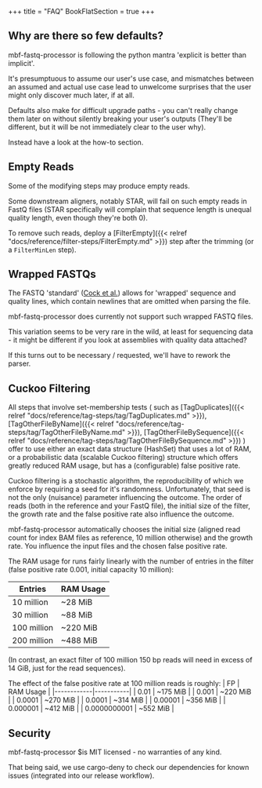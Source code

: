 +++
title = "FAQ"
BookFlatSection = true
+++


## Why are there so few defaults?

mbf-fastq-processor is following the python mantra 'explicit is better than implicit'.

It's presumptuous to assume our user's use case, and mismatches between an assumed
and actual use case lead to unwelcome surprises that the user might only discover 
much later, if at all.

Defaults also make for difficult upgrade paths - you can't really change them later on
without silently breaking your user's outputs (They'll be different, but it will be 
not immediately clear to the user why).

Instead have a look at the how-to section.


## Empty Reads

Some of the modifying steps may produce empty reads.

Some downstream aligners, notably STAR, will fail on such empty reads
in FastQ files (STAR specifically will complain that sequence length is unequal
quality length, even though they're both 0).

To remove such reads, deploy a [FilterEmpty]({{< relref "docs/reference/filter-steps/FilterEmpty.md" >}}) step after the trimming
(or a `FilterMinLen` step).


## Wrapped FASTQs

The FASTQ 'standard' ([Cock et al.](https://pmc.ncbi.nlm.nih.gov/articles/PMC2847217/)) 
allows for 'wrapped' sequence and quality lines, which contain newlines that are omitted
when parsing the file.

mbf-fastq-processor does currently not support such wrapped FASTQ files.

This variation seems to be very rare in the wild, at least for sequencing data - it might 
be different if you look at assemblies with quality data attached?

If this turns out to be necessary / requested, we'll have to rework the parser.


## Cuckoo Filtering

All steps that involve set-membership tests (
such as [TagDuplicates]({{< relref "docs/reference/tag-steps/tag/TagDuplicates.md" >}}),
[TagOtherFileByName]({{< relref "docs/reference/tag-steps/tag/TagOtherFileByName.md" >}}),
[TagOtherFileBySequence]({{< relref "docs/reference/tag-steps/tag/TagOtherFileBySequence.md" >}})
)
offer to use either an exact data structure (HashSet)
that uses a lot of RAM, or a probabilistic data (scalable Cuckoo filtering) structure which offers greatly reduced RAM 
usage, but has a (configurable) false positive rate.

Cuckoo filtering  is a stochastic algorithm, the reproducibility of which we enforce by requiring
a seed for it's randomness. Unfortunately, that seed is not the only (nuisance) parameter influencing
the outcome. The order of reads (both in the reference and your FastQ file), the initial size of the 
filter, the growth rate and the false positive rate also influence the outcome. 

mbf-fastq-processor automatically chooses the initial size (aligned read count for index BAM files
as reference, 10 million otherwise) and the growth rate. You influence the input files and the chosen 
false positive rate.

The RAM usage for runs fairly linearly with the number of entries in the filter
(false positive rate 0.001, initial capacity 10 million):

| Entries         | RAM Usage |
|-----------------|-----------|
| 10 million      | ~28 MiB    |
| 30 million      | ~88 MiB    |
| 100 million     | ~220 MiB   |
| 200 million     | ~488 MiB   |

(In contrast, an exact filter of 100 million 150 bp reads will need in excess of 14 GiB, just for the read sequences).

The effect of the false positive rate at 100 million reads is roughly:
| FP         | RAM Usage |
|------------|-----------|
| 0.01       | ~175 MiB    |
| 0.001      | ~220 MiB    |
| 0.0001     | ~270 MiB    |
| 0.0001     | ~314 MiB    |
| 0.00001    | ~356 MiB    |
| 0.000001   | ~412 MiB   |
| 0.0000000001   | ~552 MiB   |



## Security

mbf-fastq-processor $is MIT licensed - no warranties of any kind.

That being said, we use cargo-deny to check our dependencies for known issues
(integrated into our release workflow).


